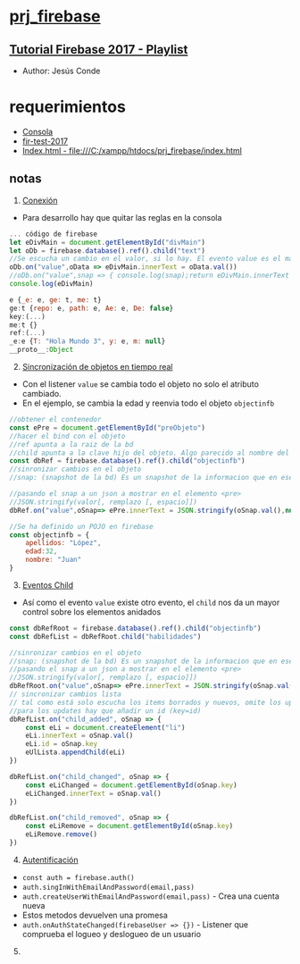 # [prj_firebase](https://github.com/eacevedof/prj_firebase)

## [Tutorial Firebase 2017 - Playlist](https://www.youtube.com/watch?v=KIp_WKM4BIE&list=PLEtcGQaT56chIjXff_cAEglfe6gBSNFHj)
- Author: Jesús Conde

# requerimientos
- [Consola](https://console.firebase.google.com/project/fir-test-2017/database/fir-test-2017/data)
- [fir-test-2017](https://fir-test-2017.firebaseio.com/)
- [Index.html - file:///C:/xampp/htdocs/prj_firebase/index.html](file:///C:/xampp/htdocs/prj_firebase/index.html)

## notas

1. [Conexión](https://www.youtube.com/watch?v=KIp_WKM4BIE&feature=youtu.be)
- Para desarrollo hay que quitar las reglas en la consola

```js
... código de firebase 
let eDivMain = document.getElementById("divMain")
let oDb = firebase.database().ref().child("text") 
//Se escucha un cambio en el valor, si lo hay. El evento value es el más util para sincronizar objetos
oDb.on("value",oData => eDivMain.innerText = oData.val())
//oDb.on("value",snap => { console.log(snap);return eDivMain.innerText = snap.val()})
console.log(eDivMain)

e {_e: e, ge: t, me: t}
ge:t {repo: e, path: e, Ae: e, De: false}
key:(...)
me:t {}
ref:(...)
_e:e {T: "Hola Mundo 3", y: e, m: null}
__proto__:Object
```

2. [Sincronización de objetos en tiempo real](https://youtu.be/lwdTgA1pTX0?list=PLEtcGQaT56chIjXff_cAEglfe6gBSNFHj)

- Con el listener `value` se cambia todo el objeto no solo el atributo cambiado.
- En el ejemplo, se cambia la edad y reenvia todo el objeto `objectinfb`

```js
//obtener el contenedor
const ePre = document.getElementById("preObjeto")
//hacer el bind con el objeto
//ref apunta a la raiz de la bd
//child apunta a la clave hijo del objeto. Algo parecido al nombre del campo
const dbRef = firebase.database().ref().child("objectinfb")
//sinronizar cambios en el objeto
//snap: (snapshot de la bd) Es un snapshot de la informacion que en ese momento se encuentra en la bd

//pasando el snap a un json a mostrar en el elemento <pre>
//JSON.stringify(valor[, remplazo [, espacio]])
dbRef.on("value",oSnap=> ePre.innerText = JSON.stringify(oSnap.val(),null,3))

//Se ha definido un POJO en firebase
const objectinfb = {
    apellidos: "López",
    edad:32,
    nombre: "Juan"
}
```
3. [Eventos Child](https://youtu.be/9pi0_6Li31k?list=PLEtcGQaT56chIjXff_cAEglfe6gBSNFHj)
- Así como el evento `value` existe otro evento, el `child` nos da un mayor control sobre
los elementos anidados

```js
const dbRefRoot = firebase.database().ref().child("objectinfb")
const dbRefList = dbRefRoot.child("habilidades")

//sinronizar cambios en el objeto
//snap: (snapshot de la bd) Es un snapshot de la informacion que en ese momento se encuentra en la bd
//pasando el snap a un json a mostrar en el elemento <pre>
//JSON.stringify(valor[, remplazo [, espacio]])
dbRefRoot.on("value",oSnap=> ePre.innerText = JSON.stringify(oSnap.val(),null,3))
// sincronizar cambios lista
// tal como está solo escucha los items borrados y nuevos, omite los updates
//para los updates hay que añadir un id (key=id)
dbRefList.on("child_added", oSnap => {
    const eLi = document.createElement("li")
    eLi.innerText = oSnap.val()
    eLi.id = oSnap.key
    eUlLista.appendChild(eLi)
})

dbRefList.on("child_changed", oSnap => {
    const eLiChanged = document.getElementById(oSnap.key)
    eLiChanged.innerText = oSnap.val()
})

dbRefList.on("child_removed", oSnap => {
    const eLiRemove = document.getElementById(oSnap.key)
    eLiRemove.remove()
})    
```

4. [Autentificación](https://youtu.be/TnKypnlf-1c?list=PLEtcGQaT56chIjXff_cAEglfe6gBSNFHj)
- `const auth = firebase.auth()`
- `auth.singInWithEmailAndPassword(email,pass)` 
- `auth.createUserWithEmailAndPassword(email,pass)` - Crea una cuenta nueva
- Estos metodos devuelven una promesa
- `auth.onAuthStateChanged(firebaseUser => {})` - Listener que comprueba el logueo y deslogueo de un usuario

5. []()
```js
```

```js
```

```js
```

```js
```

```js
```
